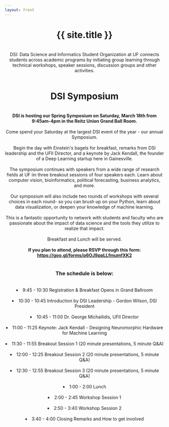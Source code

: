 ```yaml
---
layout: front
---
```

<center>
<h1>{{ site.title }}</h1>
<br>
DSI: Data Science and Informatics Student Organization at UF connects students across academic programs by initiating group learning through technical workshops, speaker sessions, discussion groups and other activities.
<br><br>
<h1>DSI Symposium</h1>
<br>
<b>DSI is hosting our Spring Symposium on Saturday, March 18th from 9:45am-4pm in the Reitz Union Grand Ball Room.</b>
<br><br>
Come spend your Saturday at the largest DSI event of the year - our annual Symposium. 
<br><br>
Begin the day with Einstein's bagels for breakfast, remarks from DSI leadership and the UFII Director, and a keynote by Jack Kendall, the founder of a Deep Learning startup here in Gainesville. 
<br><br>
The symposium continues with speakers from a wide range of research fields at UF iin three breakout sessions of four speakers each. Learn about computer vision, bioinformatics, political forecasting, business analytics, and more.
<br><br>
Our symposium will also include two rounds of workshops with several choices in each round- so you can brush up on your Python, learn about data visualization, or deepen your knowledge of machine learning.
<br><br>
This is a fantastic opportunity to network with students and faculty who are passionate about the impact of data science and the tools they utilize to realize that impact. 
<br><br>
Breakfast and Lunch will be served. 
<br><br>
<b>If you plan to attend, please RSVP through this form: <a href="https://goo.gl/forms/p6OJ9ppLLfmumfXK2">https://goo.gl/forms/p6OJ9ppLLfmumfXK2</a></b>
<br><br>
<h3>The schedule is below: </h3>
<br>
<li>9:45 - 10:30	Registration & Breakfast Opens in Grand Ballroom</li>
<br>
<li>10:30 - 10:45	Introduction by DSI Leadership - Gordon Wilson, DSI President</li>
<br>
<li>10:45 - 11:00	Dr. George Michailidis, UFII Director</li>
<br>
<li>11:00 - 11:25	Keynote: Jack Kendall - Designing Neuromorphic Hardware for Machine Learning</li>
<br>
<li>11:30 - 11:55	Breakout Session 1 (20 minute presentations, 5 minute Q&A)</li>
<br>
<li>12:00 - 12:25	Breakout Session 2 (20 minute presentations, 5 minute Q&A)</li>
<br>
<li>12:30 - 12:55	Breakout Session 3 (20 minute presentations, 5 minute Q&A)</li>
<br>
<li>1:00 - 2:00	Lunch</li>
<br>
<li>2:00 - 2:45	Workshop Session 1</li>
<br>
<li>2:50 - 3:40	Workshop Session 2</li>
<br>
<li>3:40 - 4:00	Closing Remarks and How to get involved</li>

</center>



        






